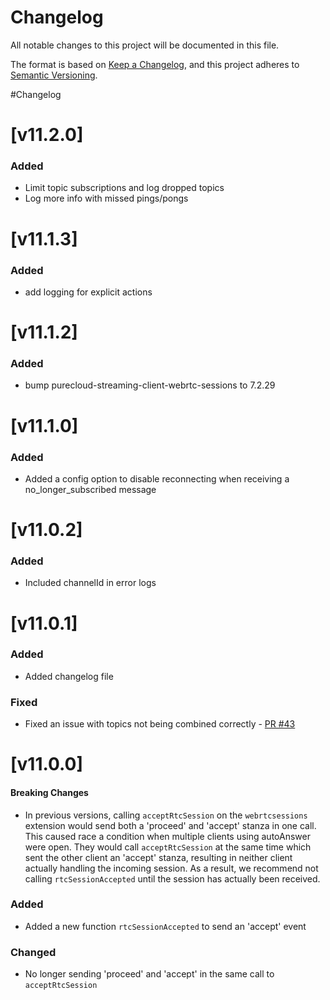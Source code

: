 # Changelog
All notable changes to this project will be documented in this file.

The format is based on [Keep a Changelog](https://keepachangelog.com/en/1.0.0/),
and this project adheres to [Semantic Versioning](https://semver.org/spec/v2.0.0.html).


#Changelog
# [v11.2.0]
### Added
* Limit topic subscriptions and log dropped topics
* Log more info with missed pings/pongs

# [v11.1.3]
### Added
* add logging for explicit actions

# [v11.1.2]
### Added
* bump purecloud-streaming-client-webrtc-sessions to 7.2.29

# [v11.1.0]
### Added
* Added a config option to disable reconnecting when receiving a no_longer_subscribed message

# [v11.0.2]
### Added
* Included channelId in error logs

# [v11.0.1]
### Added
* Added changelog file

### Fixed
* Fixed an issue with topics not being combined correctly - [PR #43](https://github.com/purecloudlabs/purecloud-streaming-client/pull/43)

# [v11.0.0]
#### Breaking Changes
* In previous versions, calling `acceptRtcSession` on the `webrtcsessions` extension would send both a 'proceed' and 'accept' stanza in one call. This caused race a condition when multiple clients using autoAnswer were open.  They would call `acceptRtcSession` at the same time which sent the other client an 'accept' stanza, resulting in neither client actually handling the incoming session. As a result, we recommend not calling `rtcSessionAccepted` until the session has actually been received.

### Added
* Added a new function `rtcSessionAccepted` to send an 'accept' event

### Changed
* No longer sending 'proceed' and 'accept' in the same call to `acceptRtcSession`
